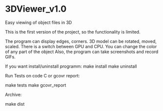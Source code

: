 # 3DViewer_v1.0

Easy viewing of object files in 3D

This is the first version of the project, so the functionality is limited.

The program can display edges, corners.
3D model can be rotated, moved, scaled.
There is a switch between GPU and CPU.
You can change the color of any part of the object
Also, the program can take screenshots and record GIFs.

If you want install/uninstall programm:
    make install
    make uninstall

Run Tests on code C or gcovr report:

  make tests
  make gcovr_report
  
Archive: 

  make dist
